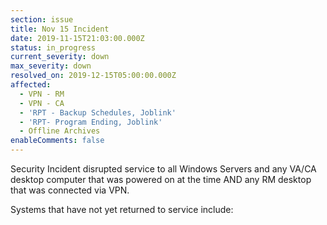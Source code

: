 ```yaml
---
section: issue
title: Nov 15 Incident
date: 2019-11-15T21:03:00.000Z
status: in_progress
current_severity: down
max_severity: down
resolved_on: 2019-12-15T05:00:00.000Z
affected:
  - VPN - RM
  - VPN - CA
  - 'RPT - Backup Schedules, Joblink'
  - 'RPT- Program Ending, Joblink'
  - Offline Archives
enableComments: false
---
```

Security Incident disrupted service to all Windows Servers and any VA/CA desktop computer that was powered on at the time AND any RM desktop that was connected via VPN.

Systems that have not yet returned to service include:
